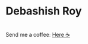 # Debashish Roy
<br>
<div>Send me a coffee: <a href="https://www.buymeacoffee.com/thedeba">Here ☕️</a></div>
